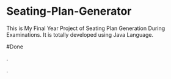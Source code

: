 # Seating-Plan-Generator

This is My Final Year Project of Seating Plan Generation During Examinations. It is totally developed using Java Language.












































































#Done










































































































.




































































































































































































































































































































































































































































































.






































